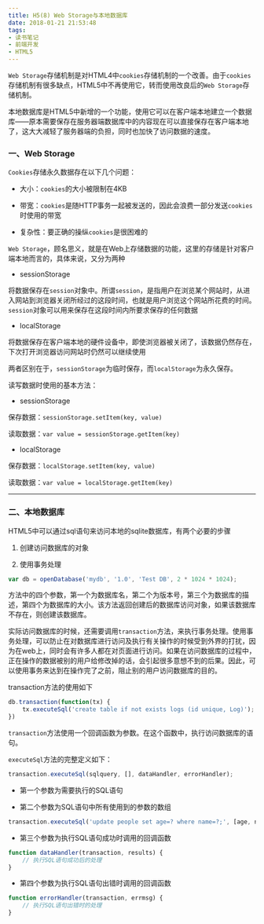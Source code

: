 ```yaml
---
title: H5(8) Web Storage与本地数据库
date: 2018-01-21 21:53:48
tags: 
- 读书笔记
- 前端开发
- HTML5
---
```


`Web Storage`存储机制是对HTML4中`cookies`存储机制的一个改善。由于`cookies`存储机制有很多缺点，HTML5中不再使用它，转而使用改良后的`Web Storage`存储机制。

本地数据库是HTML5中新增的一个功能，使用它可以在客户端本地建立一个数据库——原本需要保存在服务器端数据库中的内容现在可以直接保存在客户端本地了，这大大减轻了服务器端的负担，同时也加快了访问数据的速度。

<!-- More -->

### 一、Web Storage

`Cookies`存储永久数据存在以下几个问题：

* 大小：`cookies`的大小被限制在4KB

* 带宽：`cookies`是随HTTP事务一起被发送的，因此会浪费一部分发送`cookies`时使用的带宽

* 复杂性：要正确的操纵`cookies`是很困难的

`Web Storage`，顾名思义，就是在Web上存储数据的功能，这里的存储是针对客户端本地而言的，具体来说，又分为两种

* sessionStorage

将数据保存在`session`对象中。所谓`session`，是指用户在浏览某个网站时，从进入网站到浏览器关闭所经过的这段时间，也就是用户浏览这个网站所花费的时间。`session`对象可以用来保存在这段时间内所要求保存的任何数据

* localStorage

将数据保存在客户端本地的硬件设备中，即使浏览器被关闭了，该数据仍然存在，下次打开浏览器访问网站时仍然可以继续使用

两者区别在于，`sessionStorage`为临时保存，而`localStorage`为永久保存。

读写数据时使用的基本方法：

* sessionStorage

保存数据：`sessionStorage.setItem(key, value)`

读取数据：`var value = sessionStorage.getItem(key)`

* localStorage

保存数据：`localStorage.setItem(key, value)`

读取数据：`var value = localStorage.getItem(key)`

---

### 二、本地数据库

HTML5中可以通过sql语句来访问本地的sqlite数据库，有两个必要的步骤

1. 创建访问数据库的对象

2. 使用事务处理

```javascript
var db = openDatabase('mydb', '1.0', 'Test DB', 2 * 1024 * 1024);
```

方法中的四个参数，第一个为数据库名，第二个为版本号，第三个为数据库的描述，第四个为数据库的大小。该方法返回创建后的数据库访问对象，如果该数据库不存在，则创建该数据库。

实际访问数据库的时候，还需要调用`transaction`方法，来执行事务处理。使用事务处理，可以防止在对数据库进行访问及执行有关操作的时候受到外界的打扰，因为在web上，同时会有许多人都在对页面进行访问。如果在访问数据库的过程中，正在操作的数据被别的用户给修改掉的话，会引起很多意想不到的后果。因此，可以使用事务来达到在操作完了之前，阻止别的用户访问数据库的目的。

transaction方法的使用如下

```javascript
db.transaction(function(tx) {
    tx.executeSql('create table if not exists logs (id unique, Log)');
})
```

`transaction`方法使用一个回调函数为参数。在这个函数中，执行访问数据库的语句。

`executeSql`方法的完整定义如下：

```javascript
transaction.executeSql(sqlquery, [], dataHandler, errorHandler);
```

* 第一个参数为需要执行的SQL语句

* 第二个参数为SQL语句中所有使用到的参数的数组

```javascript
transaction.executeSql('update people set age=? where name=?;', [age, name]);
```

* 第三个参数为执行SQL语句成功时调用的回调函数

```javascript
function dataHandler(transaction, results) {
    // 执行SQL语句成功后的处理
}
```

* 第四个参数为执行SQL语句出错时调用的回调函数

```javascript
function errorHandler(transaction, errmsg) {
    // 执行SQL语句出错时的处理
}
```

